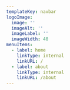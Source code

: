 ```yaml
---
templateKey: navbar
logoImage:
  image: ''
  imageAlt: ''
  imageLabel: ''
  imageWidth: 40
menuItems:
  - label: home
    linkType: internal
    linkURL: /
  - label: about
    linkType: internal
    linkURL: /about
---
```


